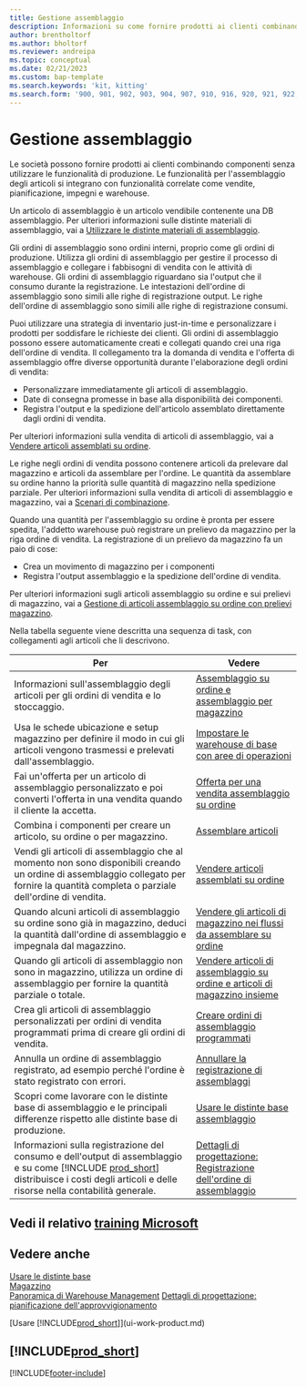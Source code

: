 ```yaml
---
title: Gestione assemblaggio
description: Informazioni su come fornire prodotti ai clienti combinando componenti in processi semplici senza utilizzare le funzionalità di produzione.
author: brentholtorf
ms.author: bholtorf
ms.reviewer: andreipa
ms.topic: conceptual
ms.date: 02/21/2023
ms.custom: bap-template
ms.search.keywords: 'kit, kitting'
ms.search.form: '900, 901, 902, 903, 904, 907, 910, 916, 920, 921, 922, 923, 940, 941, 942, 930, 931, 932, 914, 915, 905'
---
```

# <a name="assembly-management"></a><a name="assembly-management"></a><a name="assembly-management"></a>Gestione assemblaggio

Le società possono fornire prodotti ai clienti combinando componenti senza utilizzare le funzionalità di produzione. Le funzionalità per l'assemblaggio degli articoli si integrano con funzionalità correlate come vendite, pianificazione, impegni e warehouse.  

Un articolo di assemblaggio è un articolo vendibile contenente una DB assemblaggio. Per ulteriori informazioni sulle distinte materiali di assemblaggio, vai a [Utilizzare le distinte materiali di assemblaggio](assembly-how-work-assembly-boms.md).

Gli ordini di assemblaggio sono ordini interni, proprio come gli ordini di produzione. Utilizza gli ordini di assemblaggio per gestire il processo di assemblaggio e collegare i fabbisogni di vendita con le attività di warehouse. Gli ordini di assemblaggio riguardano sia l'output che il consumo durante la registrazione. Le intestazioni dell'ordine di assemblaggio sono simili alle righe di registrazione output. Le righe dell'ordine di assemblaggio sono simili alle righe di registrazione consumi.  

Puoi utilizzare una strategia di inventario just-in-time e personalizzare i prodotti per soddisfare le richieste dei clienti. Gli ordini di assemblaggio possono essere automaticamente creati e collegati quando crei una riga dell'ordine di vendita. Il collegamento tra la domanda di vendita e l'offerta di assemblaggio offre diverse opportunità durante l'elaborazione degli ordini di vendita:

* Personalizzare immediatamente gli articoli di assemblaggio.
* Date di consegna promesse in base alla disponibilità dei componenti.
* Registra l'output e la spedizione dell'articolo assemblato direttamente dagli ordini di vendita.

Per ulteriori informazioni sulla vendita di articoli di assemblaggio, vai a [Vendere articoli assemblati su ordine](assembly-how-to-sell-items-assembled-to-order.md).  

Le righe negli ordini di vendita possono contenere articoli da prelevare dal magazzino e articoli da assemblare per l'ordine. Le quantità da assemblare su ordine hanno la priorità sulle quantità di magazzino nella spedizione parziale. Per ulteriori informazioni sulla vendita di articoli di assemblaggio e magazzino, vai a [Scenari di combinazione](assembly-assemble-to-order-or-assemble-to-stock.md#combination-scenarios).  

Quando una quantità per l'assemblaggio su ordine è pronta per essere spedita, l'addetto warehouse può registrare un prelievo da magazzino per la riga ordine di vendita. La registrazione di un prelievo da magazzino fa un paio di cose:

* Crea un movimento di magazzino per i componenti
* Registra l'output assemblaggio e la spedizione dell'ordine di vendita.

Per ulteriori informazioni sugli articoli assemblaggio su ordine e sui prelievi di magazzino, vai a [Gestione di articoli assemblaggio su ordine con prelievi magazzino](warehouse-how-to-pick-items-with-inventory-picks.md#handling-assemble-to-order-items-with-inventory-picks).

Nella tabella seguente viene descritta una sequenza di task, con collegamenti agli articoli che li descrivono.

|**Per**|**Vedere**|  
|------------|-------------|  
|Informazioni sull'assemblaggio degli articoli per gli ordini di vendita e lo stoccaggio.|[Assemblaggio su ordine e assemblaggio per magazzino](assembly-assemble-to-order-or-assemble-to-stock.md)|
|Usa le schede ubicazione e setup magazzino per definire il modo in cui gli articoli vengono trasmessi e prelevati dall'assemblaggio.|[Impostare le warehouse di base con aree di operazioni](warehouse-how-to-set-up-basic-warehouses-with-operations-areas.md)|
|Fai un'offerta per un articolo di assemblaggio personalizzato e poi converti l'offerta in una vendita quando il cliente la accetta.|[Offerta per una vendita assemblaggio su ordine](assembly-how-to-quote-an-assemble-to-order-sale.md)|
|Combina i componenti per creare un articolo, su ordine o per magazzino.|[Assemblare articoli](assembly-how-to-assemble-items.md)|  
|Vendi gli articoli di assemblaggio che al momento non sono disponibili creando un ordine di assemblaggio collegato per fornire la quantità completa o parziale dell'ordine di vendita.|[Vendere articoli assemblati su ordine](assembly-how-to-sell-items-assembled-to-order.md)|
|Quando alcuni articoli di assemblaggio su ordine sono già in magazzino, deduci la quantità dall'ordine di assemblaggio e impegnala dal magazzino.|[Vendere gli articoli di magazzino nei flussi da assemblare su ordine](assembly-how-to-sell-inventory-items-in-assemble-to-order-flows.md)|  
|Quando gli articoli di assemblaggio non sono in magazzino, utilizza un ordine di assemblaggio per fornire la quantità parziale o totale.|[Vendere articoli di assemblaggio su ordine e articoli di magazzino insieme](assembly-how-to-sell-assemble-to-order-items-and-inventory-items-together.md)|
|Crea gli articoli di assemblaggio personalizzati per ordini di vendita programmati prima di creare gli ordini di vendita.|[Creare ordini di assemblaggio programmati](assembly-how-to-create-blanket-assembly-orders.md)|
|Annulla un ordine di assemblaggio registrato, ad esempio perché l'ordine è stato registrato con errori.|[Annullare la registrazione di assemblaggi](assembly-how-to-undo-assembly-posting.md)|
|Scopri come lavorare con le distinte base di assemblaggio e le principali differenze rispetto alle distinte base di produzione.|[Usare le distinte base assemblaggio](assembly-how-work-assembly-boms.md)|
|Informazioni sulla registrazione del consumo e dell'output di assemblaggio e su come [!INCLUDE [prod_short](includes/prod_short.md)] distribuisce i costi degli articoli e delle risorse nella contabilità generale.|[Dettagli di progettazione: Registrazione dell'ordine di assemblaggio](design-details-assembly-order-posting.md)|  

## <a name="see-related-microsoft-training"></a><a name="see-related-microsoft-training"></a><a name="see-related-microsoft-training"></a>Vedi il relativo [training Microsoft](/training/paths/assemble-items-dynamics-365-business-central/)

## <a name="see-also"></a><a name="see-also"></a><a name="see-also"></a>Vedere anche

[Usare le distinte base](inventory-how-work-BOMs.md)  
[Magazzino](inventory-manage-inventory.md)  
[Panoramica di Warehouse Management](design-details-warehouse-management.md)
[Dettagli di progettazione: pianificazione dell'approvvigionamento](design-details-supply-planning.md)  
<!-- [Walkthrough: Planning Supplies Manually](walkthrough-planning-supplies-manually.md)   -->
<!-- [Walkthrough: Selling, Assembling, and Shipping Kits](walkthrough-selling-assembling-and-shipping-kits.md)   -->
[Usare [!INCLUDE[prod_short](includes/prod_short.md)]](ui-work-product.md)  

## [!INCLUDE[prod_short](includes/free_trial_md.md)]

[!INCLUDE[footer-include](includes/footer-banner.md)]
